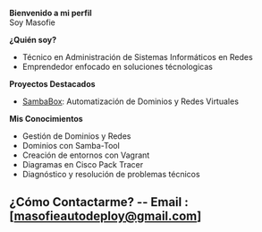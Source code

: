 **Bienvenido a mi perfil** <br>
Soy Masofie

**¿Quién soy?**
- Técnico en Administración de Sistemas Informáticos en Redes
- Emprendedor enfocado en soluciones técnologicas 

**Proyectos Destacados** <br>
- [SambaBox](https://github.com/masofie/sambabox): Automatización de Dominios y Redes Virtuales

**Mis Conocimientos**
- Gestión de Dominios y Redes
- Dominios con Samba-Tool 
- Creación de entornos con Vagrant
- Diagramas en Cisco Pack Tracer
- Diagnóstico y resolución de problemas técnicos 

**¿Cómo Contactarme?**
-- Email : [masofieautodeploy@gmail.com]
-- 